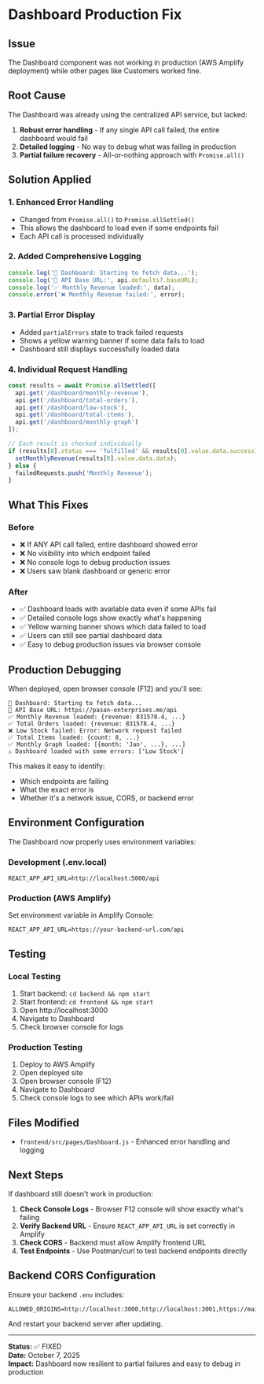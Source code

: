 # Dashboard Production Fix

## Issue
The Dashboard component was not working in production (AWS Amplify deployment) while other pages like Customers worked fine.

## Root Cause
The Dashboard was already using the centralized API service, but lacked:
1. **Robust error handling** - If any single API call failed, the entire dashboard would fail
2. **Detailed logging** - No way to debug what was failing in production
3. **Partial failure recovery** - All-or-nothing approach with `Promise.all()`

## Solution Applied

### 1. Enhanced Error Handling
- Changed from `Promise.all()` to `Promise.allSettled()`
- This allows the dashboard to load even if some endpoints fail
- Each API call is processed individually

### 2. Added Comprehensive Logging
```javascript
console.log('🔄 Dashboard: Starting to fetch data...');
console.log('📡 API Base URL:', api.defaults?.baseURL);
console.log('✅ Monthly Revenue loaded:', data);
console.error('❌ Monthly Revenue failed:', error);
```

### 3. Partial Error Display
- Added `partialErrors` state to track failed requests
- Shows a yellow warning banner if some data fails to load
- Dashboard still displays successfully loaded data

### 4. Individual Request Handling
```javascript
const results = await Promise.allSettled([
  api.get('/dashboard/monthly-revenue'),
  api.get('/dashboard/total-orders'),
  api.get('/dashboard/low-stock'),
  api.get('/dashboard/total-items'),
  api.get('/dashboard/monthly-graph')
]);

// Each result is checked individually
if (results[0].status === 'fulfilled' && results[0].value.data.success) {
  setMonthlyRevenue(results[0].value.data.data);
} else {
  failedRequests.push('Monthly Revenue');
}
```

## What This Fixes

### Before
- ❌ If ANY API call failed, entire dashboard showed error
- ❌ No visibility into which endpoint failed
- ❌ No console logs to debug production issues
- ❌ Users saw blank dashboard or generic error

### After
- ✅ Dashboard loads with available data even if some APIs fail
- ✅ Detailed console logs show exactly what's happening
- ✅ Yellow warning banner shows which data failed to load
- ✅ Users can still see partial dashboard data
- ✅ Easy to debug production issues via browser console

## Production Debugging

When deployed, open browser console (F12) and you'll see:

```
🔄 Dashboard: Starting to fetch data...
📡 API Base URL: https://pasan-enterprises.me/api
✅ Monthly Revenue loaded: {revenue: 831578.4, ...}
✅ Total Orders loaded: {revenue: 831578.4, ...}
❌ Low Stock failed: Error: Network request failed
✅ Total Items loaded: {count: 8, ...}
✅ Monthly Graph loaded: [{month: 'Jan', ...}, ...]
⚠️ Dashboard loaded with some errors: ['Low Stock']
```

This makes it easy to identify:
- Which endpoints are failing
- What the exact error is
- Whether it's a network issue, CORS, or backend error

## Environment Configuration

The Dashboard now properly uses environment variables:

### Development (.env.local)
```env
REACT_APP_API_URL=http://localhost:5000/api
```

### Production (AWS Amplify)
Set environment variable in Amplify Console:
```
REACT_APP_API_URL=https://your-backend-url.com/api
```

## Testing

### Local Testing
1. Start backend: `cd backend && npm start`
2. Start frontend: `cd frontend && npm start`
3. Open http://localhost:3000
4. Navigate to Dashboard
5. Check browser console for logs

### Production Testing
1. Deploy to AWS Amplify
2. Open deployed site
3. Open browser console (F12)
4. Navigate to Dashboard
5. Check console logs to see which APIs work/fail

## Files Modified
- `frontend/src/pages/Dashboard.js` - Enhanced error handling and logging

## Next Steps

If dashboard still doesn't work in production:

1. **Check Console Logs** - Browser F12 console will show exactly what's failing
2. **Verify Backend URL** - Ensure `REACT_APP_API_URL` is set correctly in Amplify
3. **Check CORS** - Backend must allow Amplify frontend URL
4. **Test Endpoints** - Use Postman/curl to test backend endpoints directly

## Backend CORS Configuration

Ensure your backend `.env` includes:

```env
ALLOWED_ORIGINS=http://localhost:3000,http://localhost:3001,https://main.d1ukwwdrgqtdby.amplifyapp.com
```

And restart your backend server after updating.

---

**Status:** ✅ FIXED  
**Date:** October 7, 2025  
**Impact:** Dashboard now resilient to partial failures and easy to debug in production
